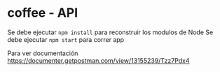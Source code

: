 # coffee - API

Se debe ejecutar `npm install` para reconstruir los modulos de Node
Se debe ejecutar `npm start` para correr app

Para ver documentación https://documenter.getpostman.com/view/13155239/Tzz7Pdx4
